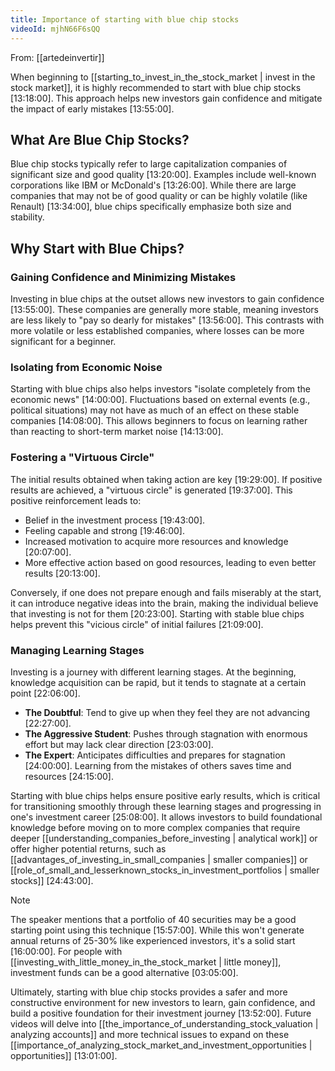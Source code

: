 ```yaml
---
title: Importance of starting with blue chip stocks
videoId: mjhN66F6sQQ
---
```


From: [[artedeinvertir]] <br/> 

When beginning to [[starting_to_invest_in_the_stock_market | invest in the stock market]], it is highly recommended to start with blue chip stocks <a class="yt-timestamp" data-t="13:18:00">[13:18:00]</a>. This approach helps new investors gain confidence and mitigate the impact of early mistakes <a class="yt-timestamp" data-t="13:55:00">[13:55:00]</a>.

## What Are Blue Chip Stocks?
Blue chip stocks typically refer to large capitalization companies of significant size and good quality <a class="yt-timestamp" data-t="13:20:00">[13:20:00]</a>. Examples include well-known corporations like IBM or McDonald's <a class="yt-timestamp" data-t="13:26:00">[13:26:00]</a>. While there are large companies that may not be of good quality or can be highly volatile (like Renault) <a class="yt-timestamp" data-t="13:34:00">[13:34:00]</a>, blue chips specifically emphasize both size and stability.

## Why Start with Blue Chips?

### Gaining Confidence and Minimizing Mistakes
Investing in blue chips at the outset allows new investors to gain confidence <a class="yt-timestamp" data-t="13:55:00">[13:55:00]</a>. These companies are generally more stable, meaning investors are less likely to "pay so dearly for mistakes" <a class="yt-timestamp" data-t="13:56:00">[13:56:00]</a>. This contrasts with more volatile or less established companies, where losses can be more significant for a beginner.

### Isolating from Economic Noise
Starting with blue chips also helps investors "isolate completely from the economic news" <a class="yt-timestamp" data-t="14:00:00">[14:00:00]</a>. Fluctuations based on external events (e.g., political situations) may not have as much of an effect on these stable companies <a class="yt-timestamp" data-t="14:08:00">[14:08:00]</a>. This allows beginners to focus on learning rather than reacting to short-term market noise <a class="yt-timestamp" data-t="14:13:00">[14:13:00]</a>.

### Fostering a "Virtuous Circle"
The initial results obtained when taking action are key <a class="yt-timestamp" data-t="19:29:00">[19:29:00]</a>. If positive results are achieved, a "virtuous circle" is generated <a class="yt-timestamp" data-t="19:37:00">[19:37:00]</a>. This positive reinforcement leads to:
*   Belief in the investment process <a class="yt-timestamp" data-t="19:43:00">[19:43:00]</a>.
*   Feeling capable and strong <a class="yt-timestamp" data-t="19:46:00">[19:46:00]</a>.
*   Increased motivation to acquire more resources and knowledge <a class="yt-timestamp" data-t="20:07:00">[20:07:00]</a>.
*   More effective action based on good resources, leading to even better results <a class="yt-timestamp" data-t="20:13:00">[20:13:00]</a>.

Conversely, if one does not prepare enough and fails miserably at the start, it can introduce negative ideas into the brain, making the individual believe that investing is not for them <a class="yt-timestamp" data-t="20:23:00">[20:23:00]</a>. Starting with stable blue chips helps prevent this "vicious circle" of initial failures <a class="yt-timestamp" data-t="21:09:00">[21:09:00]</a>.

### Managing Learning Stages
Investing is a journey with different learning stages. At the beginning, knowledge acquisition can be rapid, but it tends to stagnate at a certain point <a class="yt-timestamp" data-t="22:06:00">[22:06:00]</a>.
*   **The Doubtful**: Tend to give up when they feel they are not advancing <a class="yt-timestamp" data-t="22:27:00">[22:27:00]</a>.
*   **The Aggressive Student**: Pushes through stagnation with enormous effort but may lack clear direction <a class="yt-timestamp" data-t="23:03:00">[23:03:00]</a>.
*   **The Expert**: Anticipates difficulties and prepares for stagnation <a class="yt-timestamp" data-t="24:00:00">[24:00:00]</a>. Learning from the mistakes of others saves time and resources <a class="yt-timestamp" data-t="24:15:00">[24:15:00]</a>.

Starting with blue chips helps ensure positive early results, which is critical for transitioning smoothly through these learning stages and progressing in one's investment career <a class="yt-timestamp" data-t="25:08:00">[25:08:00]</a>. It allows investors to build foundational knowledge before moving on to more complex companies that require deeper [[understanding_companies_before_investing | analytical work]] or offer higher potential returns, such as [[advantages_of_investing_in_small_companies | smaller companies]] or [[role_of_small_and_lesserknown_stocks_in_investment_portfolios | smaller stocks]] <a class="yt-timestamp" data-t="24:43:00">[24:43:00]</a>.

> [!NOTE]
> The speaker mentions that a portfolio of 40 securities may be a good starting point using this technique <a class="yt-timestamp" data-t="15:57:00">[15:57:00]</a>. While this won't generate annual returns of 25-30% like experienced investors, it's a solid start <a class="yt-timestamp" data-t="16:00:00">[16:00:00]</a>. For people with [[investing_with_little_money_in_the_stock_market | little money]], investment funds can be a good alternative <a class="yt-timestamp" data-t="03:05:00">[03:05:00]</a>.

Ultimately, starting with blue chip stocks provides a safer and more constructive environment for new investors to learn, gain confidence, and build a positive foundation for their investment journey <a class="yt-timestamp" data-t="13:52:00">[13:52:00]</a>. Future videos will delve into [[the_importance_of_understanding_stock_valuation | analyzing accounts]] and more technical issues to expand on these [[importance_of_analyzing_stock_market_and_investment_opportunities | opportunities]] <a class="yt-timestamp" data-t="13:01:00">[13:01:00]</a>.
